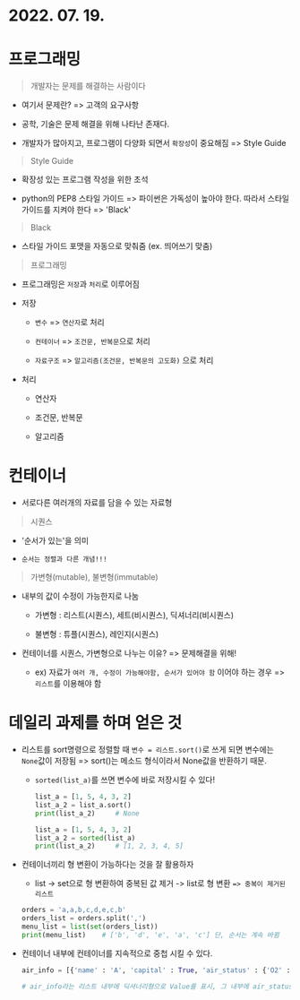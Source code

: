 # 2022. 07. 19.

# 프로그래밍

> 개발자는 문제를 해결하는 사람이다

- 여기서 문제란? => 고객의 요구사항

- 공학, 기술은 문제 해결을 위해 나타난 존재다.

- 개발자가 많아지고, 프로그램이 다양화 되면서 `확장성`이 중요해짐 => Style Guide

> Style Guide

- 확장성 있는 프로그램 작성을 위한 초석

- python의 PEP8 스타일 가이드 => 파이썬은 가독성이 높아야 한다. 따라서 스타일 가이드를 지켜야 한다 => 'Black'

> Black

- 스타일 가이드 포맷을 자동으로 맞춰줌 (ex. 띄어쓰기 맞춤)

> 프로그래밍

- 프로그래밍은 `저장`과 `처리`로 이루어짐

- 저장 
  
  - `변수` => `연산자`로 처리
  
  - `컨테이너` => `조건문, 반복문`으로 처리
  
  - `자료구조` => `알고리즘(조건문, 반복문의 고도화)` 으로 처리

- 처리
  
  - 연산자
  
  - 조건문, 반복문
  
  - 알고리즘

# 컨테이너

- 서로다른 여러개의 자료를 담을 수 있는 자료형

> 시퀀스

- '순서가 있는'을 의미

- `순서는 정렬과 다른 개념!!!`

> 가변형(mutable), 불변형(immutable)

- 내부의 값이 수정이 가능한지로 나눔
  
  - 가변형 : 리스트(시퀀스), 세트(비시퀀스), 딕셔너리(비시퀀스)
  
  - 불변형 : 튜플(시퀀스), 레인지(시퀀스)

- 컨테이너를 시퀀스, 가변형으로 나누는 이유? => 문제해결을 위해!
  
  - ex) 자료가 `여러 개, 수정이 가능해야함, 순서가 있어야 함` 이어야 하는 경우 => `리스트`를 이용해야 함



# 데일리 과제를 하며 얻은 것

- 리스트를 sort명령으로 정렬할 때 `변수 = 리스트.sort()`로 쓰게 되면 변수에는 `None`값이 저장됨 => sort()는 메소드 형식이라서 None값을 반환하기 때문.
  
  - `sorted(list_a)`를 쓰면 변수에 바로 저장시킬 수 있다!
    
    ```python
    list_a = [1, 5, 4, 3, 2]
    list_a_2 = list_a.sort()
    print(list_a_2)     # None
    
    list_a = [1, 5, 4, 3, 2]
    list_a_2 = sorted(list_a)
    print(list_a_2)     # [1, 2, 3, 4, 5]
    ```

- 컨테이너끼리 형 변환이 가능하다는 것을 잘 활용하자

  - list -> set으로 형 변환하여 중복된 값 제거 -> list로 형 변환 `=> 중복이 제거된 리스트`
  ```python
  orders = 'a,a,b,c,d,e,c,b'
  orders_list = orders.split(',')
  menu_list = list(set(orders_list))
  print(menu_list)    # ['b', 'd', 'e', 'a', 'c'] 단, 순서는 계속 바뀜
  ```

- 컨테이너 내부에 컨테이너를 지속적으로 중첩 시킬 수 있다.
  
  ```python
  air_info = [{'name' : 'A', 'capital' : True, 'air_status' : {'O2' : 3, 'CO2' : 2}}, {'name' : 'B', 'capital' : False, 'air_status' : {'O2' : 5, 'CO2' : 3}}]

  # air_info라는 리스트 내부에 딕셔너리형으로 Value를 표시, 그 내부에 air_status라는 딕셔너리 자료형
  ```
